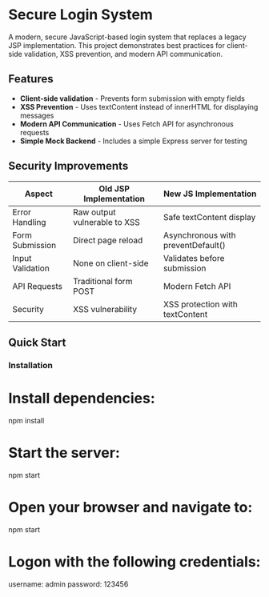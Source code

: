 # Secure Login System

A modern, secure JavaScript-based login system that replaces a legacy JSP implementation. This project demonstrates best practices for client-side validation, XSS prevention, and modern API communication.

## Features

- **Client-side validation** - Prevents form submission with empty fields
- **XSS Prevention** - Uses textContent instead of innerHTML for displaying messages
- **Modern API Communication** - Uses Fetch API for asynchronous requests
- **Simple Mock Backend** - Includes a simple Express server for testing

## Security Improvements

| Aspect | Old JSP Implementation | New JS Implementation |
|--------|------------------------|------------------------|
| Error Handling | Raw output vulnerable to XSS | Safe textContent display |
| Form Submission | Direct page reload | Asynchronous with preventDefault() |
| Input Validation | None on client-side | Validates before submission |
| API Requests | Traditional form POST | Modern Fetch API |
| Security | XSS vulnerability | XSS protection with textContent |

## Quick Start

### Installation


# Install dependencies:
npm install


# Start the server:
npm start


# Open your browser and navigate to:
npm start


# Logon with the following credentials:
username: admin
password: 123456
